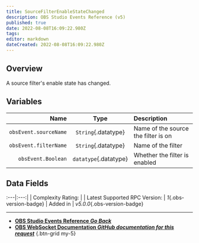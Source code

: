 ```yaml
---
title: SourceFilterEnableStateChanged
description: OBS Studio Events Reference (v5)
published: true
date: 2022-08-08T16:09:22.980Z
tags: 
editor: markdown
dateCreated: 2022-08-08T16:09:22.980Z
---
```


## Overview
A source filter's enable state has changed.

## Variables
Name | Type | Description | 
----:|:----:|:------------|
`obsEvent.sourceName` | `String`{.datatype} | Name of the source the filter is on
`obsEvent.filterName` | `String`{.datatype} | Name of the filter
`obsEvent.Boolean` | `datatype`{.datatype} | Whether the filter is enabled

## Data Fields
:---|:---:|
| Complexity Rating: | <span class="stars stars--3"></span>
| Latest Supported RPC Version: | *1*{.obs-version-badge}
| Added in | *v5.0.0*{.obs-version-badge}

---

- [<i class="mdi mdi-chevron-left"></i>**OBS Studio Events Reference *Go Back***](/en/Broadcasters/OBS/Events)
- [<i class="mdi mdi-github"></i> **OBS WebSocket Documentation *GitHub documentation for this request***](https://github.com/obsproject/obs-websocket/blob/master/docs/generated/protocol.md#sourcefilterenablestatechanged)
{.btn-grid my-5}